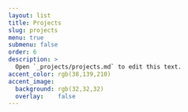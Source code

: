 ```yaml
---
layout: list
title: Projects
slug: projects
menu: true
submenu: false
order: 6
description: >
  Open `_projects/projects.md` to edit this text.
accent_color: rgb(38,139,210)
accent_image:
  background: rgb(32,32,32)
  overlay:    false
---
```


